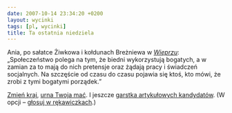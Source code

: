 ```yaml
---
date: 2007-10-14 23:34:20 +0200
layout: wycinki
tags: [pl, wycinki]
title: Ta ostatnia niedziela
---
```


Ania, po sałatce Żiwkowa i kołdunach Breżniewa w <cite>[Wieprzu](http://czerwonywieprz.pl/ 'żarcie mają pyszne')</cite>: „Społeczeństwo polega na tym, że biedni wykorzystują bogatych, a w zamian za to mają do nich pretensje oraz żądają pracy i świadczeń socjalnych. Na szczęście od czasu do czasu pojawia się ktoś, kto mówi, że zrobi z tymi bogatymi porządek.”

[Zmień kraj](http://21pazdziernika.pl/ 'Batory, Fundacja dla Wolności et consortes'), [urna Twoja mać](http://ooops.pl/makowskiundpepe/?p=2126 'graffiti tygodnia'). I jeszcze [garstka artykułowych kandydatów](http://kandydaci2007.pl/ 'too little too late'). (W opcji – [głosuj w rękawiczkach](http://glosujwrekawiczkach.pl/ 'ja ich bardzo rozumiem').)
